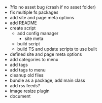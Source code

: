 - ?fix no asset bug (crash if no asset folder)
- fix multiple fs packages
- add site and page meta options
- add README
- create script
  - add config manager
    - site meta
  - build script
  - build TS and update scripts to use built
- defined site and page meta options
- add categories to menu
- add tags
- add tags to menu
- cleanup old files
- bundle as a package, add main class
- add rss feeds?
- image resize plugin
- document
